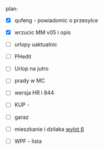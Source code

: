 

plan:
- [x] qufeng - powiadomic o przesylce
- [x] wrzucic MM v05 i opis
- [ ] urlopy uaktualnic
- [ ] PHedit
- [ ] Urlop na jutro
- [ ] prady w MC
- [ ] wersja HR i 844


- [ ] KUP - 
- [ ] garaz
- [ ] mieszkanie i dzilaka [wylot 6](https://www.wylot6.pl/)
- [ ] WPF - lista

